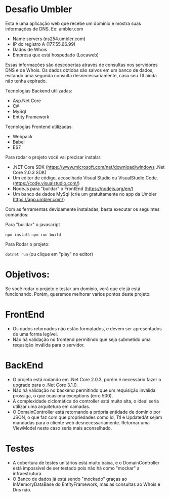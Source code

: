 
# Desafio Umbler

Esta é uma aplicação web que recebe um domínio e mostra suas informações de DNS.
Ex: umbler.com

- Name servers (ns254.umbler.com)
- IP do registro A (177.55.66.99)
- Dados de Whois
- Empresa que está hospedado (Locaweb)

Essas informações são descobertas através de consultas nos servidores DNS e de Whois.
Os dados obtidos são salvos em um banco de dados, evitando uma segunda consulta desnecessariamente, caso seu Ttl ainda não tenha expirado.

Tecnologias Backend utilizadas:

- Asp.Net Core
- C#
- MySql
- Entity Framework

Tecnologias Frontend utilizadas:

- Webpack
- Babel
- ES7

Para rodar o projeto você vai precisar instalar:

- .NET Core SDK (https://www.microsoft.com/net/download/windows  .Net Core 2.0.3 SDK)
- Um editor de código, acoselhado Visual Studio ou VisualStudio Code. (https://code.visualstudio.com/)
- NodeJs para "buildar" o FrontEnd (https://nodejs.org/en/)
- Um banco de dados MySql (crie um gratuitamente no app da Umbler https://app.umbler.com/)

Com as ferramentas devidamente instaladas, basta executar os seguintes comandos:

Para "buildar" o javascript

`npm install`
`npm run build`

Para Rodar o projeto:

`dotnet run` (ou clique em "play" no editor)

# Objetivos:

Se você rodar o projeto e testar um domínio, verá que ele já está funcionando. Porém, queremos melhorar varios pontos deste projeto:

# FrontEnd

 - Os dados retornados não estão formatados, e devem ser apresentados de uma forma legível.
 - Não há validação no frontend permitindo que seja submetido uma requsição inválida para o servidor.

# BackEnd

 - O projeto está rodando em .Net Core 2.0.3, porém é necessário fazer o upgrade para o .Net Core 3.1.0.
 - Não há validação no backend permitindo que um requisição inválida prossiga, o que ocasiona exceptions (erro 500).
 - A complexidade ciclomática do controller está muito alta, o ideal seria utilizar uma arquitetura em camadas.
 - O DomainController está retornando a própria entidade de domínio por JSON, o que faz com que propriedades como Id, Ttl e UpdatedAt sejam mandadas para o cliente web desnecessariamente. Retornar uma ViewModel neste caso seria mais aconselhado.

# Testes

 - A cobertura de testes unitários está muito baixa, e o DomainController está impossível de ser testado pois não há como "mockar" a infraestrutura.
 - O Banco de dados já está sendo "mockado" graças ao InMemoryDataBase do EntityFramework, mas as consultas ao Whois e Dns não. 

